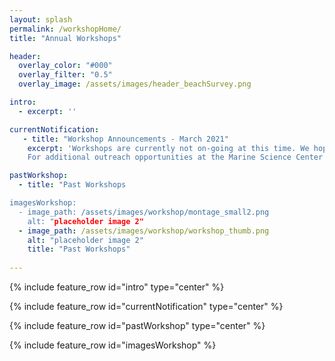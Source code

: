 ```yaml
---
layout: splash
permalink: /workshopHome/
title: "Annual Workshops"

header:
  overlay_color: "#000"
  overlay_filter: "0.5"
  overlay_image: /assets/images/header_beachSurvey.png

intro: 
  - excerpt: ''

currentNotification:
   - title: "Workshop Announcements - March 2021"
    excerpt: 'Workshops are currently not on-going at this time. We hope to have more in the future, pending funding. <br>
    For additional outreach opportunities at the Marine Science Center at Northeastern University please visit our [outreach webpage](https://cos.northeastern.edu/marinescience/outreach/) or contact our Outreach Program Coordinator, Sierra Muñoz ([mscoutreach@northeastern.edu](mscoutreach@northeastern.edu)).' 

pastWorkshop:
  - title: "Past Workshops

imagesWorkshop:
  - image_path: /assets/images/workshop/montage_small2.png
    alt: "placeholder image 2"
  - image_path: /assets/images/workshop/workshop_thumb.png
    alt: "placeholder image 2"
    title: "Past Workshops"
        
---
```



{% include feature_row id="intro" type="center" %}

{% include feature_row id="currentNotification" type="center" %}

{% include feature_row id="pastWorkshop" type="center" %}

{% include feature_row id="imagesWorkshop" %}
